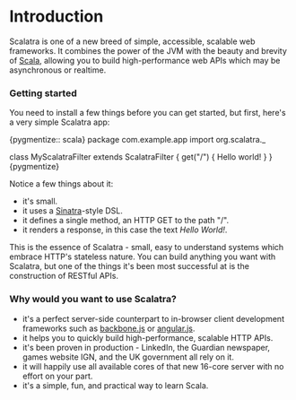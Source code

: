 Introduction
============

Scalatra is one of a new breed of simple, accessible, scalable web frameworks. It combines the power of the JVM with the beauty and brevity of [Scala](http://scala-lang.org), allowing you to build high-performance web APIs which may be asynchronous or realtime. 

### Getting started

You need to install a few things before you can get started, but first, here's a very simple Scalatra app:

{pygmentize:: scala}
package com.example.app
import org.scalatra._

class MyScalatraFilter extends ScalatraFilter {
  get("/") { 
    Hello world! 
  }
}
{pygmentize}

Notice a few things about it:

* it's small.
* it uses a [Sinatra](http://sinatrarb.com/)-style DSL.
* it defines a single method, an HTTP GET to the path "/".
* it renders a response, in this case the text _Hello World!_.  

This is the essence of Scalatra - small, easy to understand systems which embrace HTTP's stateless nature. You can build anything you want with Scalatra, but one of the things it's been most successful at is the construction of RESTful APIs. 

### Why would you want to use Scalatra?

* it's a perfect server-side counterpart to in-browser client development frameworks such as [backbone.js](http://backbonejs.org/) or [angular.js](http://angularjs.org).
* it helps you to quickly build high-performance, scalable HTTP APIs.
* it's been proven in production - LinkedIn, the Guardian newspaper, games website IGN, and the UK government all rely on it.
* it will happily use all available cores of that new 16-core server with no effort on your part.
* it's a simple, fun, and practical way to learn Scala.
